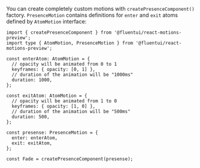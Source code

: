 You can create completely custom motions with `createPresenceComponent()` factory. `PresenceMotion` contains definitions for `enter` and `exit` atoms defined by `AtomMotion` interface:

```tsx
import { createPresenceComponent } from '@fluentui/react-motions-preview';
import type { AtomMotion, PresenceMotion } from '@fluentui/react-motions-preview';

const enterAtom: AtomMotion = {
  // opacity will be animated from 0 to 1
  keyframes: { opacity: [0, 1] },
  // duration of the animation will be "1000ms"
  duration: 1000,
};

const exitAtom: AtomMotion = {
  // opacity will be animated from 1 to 0
  keyframes: { opacity: [1, 0] },
  // duration of the animation will be "500ms"
  duration: 500,
};

const presense: PresenceMotion = {
  enter: enterAtom,
  exit: exitAtom,
};

const Fade = createPresenceComponent(presense);
```
